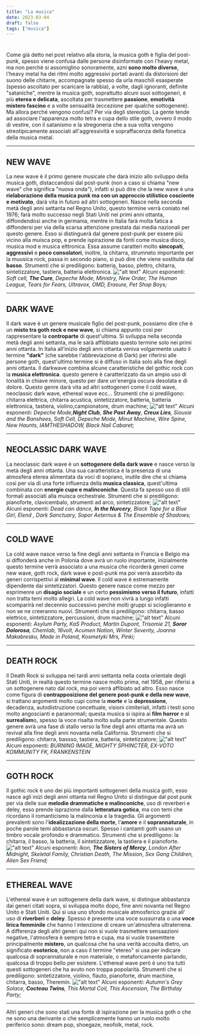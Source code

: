 ```yaml
---
title: "La musica"
date: 2023-03-04
draft: false
tags: ["musica"]
---
```


#

Come già detto nel post relativo alla storia, la musica goth è figlia del post-punk, spesso viene confusa dalle persone disinformate con l'heavy metal, ma non perchè si assomiglino sonoramente, azni **sono molto diverse**, l'heavy metal ha dei ritmi molto aggressivi portati avanti da distorsioni del suono delle chitarre, accompagnate spesso da urla maschili esasperate (spesso ascoltato per scaricare la rabbia), a volte, dagli ignoranti, definite "sataniche", mentre la musica goth, soprattutto alcuni suoi sottogeneri, è più **eterea e delicata**, ascoltata per trasmettere **passione**, **emotività mistero fascino** e a volte sensualità (eccezione per qualche sottogenere). Ma allora perché vengono confusi? Per via degli stereotipi. La gente tende ad associare l'apparenza molto tetra e cupa dello stile goth, ovvero il modo di vestire, con il satanismo e la stregoneria che a sua volta vengono streotipicamente associati all'aggressività e sopraffacenza della fonetica della musica metal.

----------
**NEW WAVE**
---------
La new wave è il primo genere musicale che darà inizio allo sviluppo della musica goth, distaccandosi dal post-punk (non a caso si chiama "new wave" che significa "nuova onda"), infatti si può dire che la new wave è una **rielaborazione della musica punk ma con un approccio stilistico cosciente e motivato**, darà vita in futuro ad altri sottogeneri. Nasce nella seconda metà degli anni settanta nel Regno Unito, questo termine verrà coniato nel 1976; farà molto successo negli Stati Uniti nei primi anni ottanta, diffondendosi anche in germania, mentre in Italia farà molta fatica a diffondersi per via della scarsa attenzione prestata dai media nazionali per questo genere. Esso si distinguerà dal genere post-punk per essere più vicino alla muisca pop, e prende ispirazione da fonti come musica disco, musica mod e musica elttronica. Essa assume caratteri molto **sincopati**, **aggressivi** e **poco consolatori**, inoltre, la chitarra, strumneto importante per la muusica rock, passa in secondo piano, si può dire che viene sostituita dal **basso**.
Strumenti che si prediligono: batteria, basso, plettro, chitarra, sintetizzatore, tastiera, batteria elettronica.
!["alt text"](thecure.jpeg)
Alcuni esponenti: *Soft cell, **The Cure**, Depeche Mode, Ministry, New Order, The Human League, Tears for Fears, Ultravox, OMD, Erasure, Pet Shop Boys;*

-------------
**DARK WAVE**
-----
Il dark wave è un genere musicale figlio del post-punk, possiamo dire che è un **misto tra goth rock e new wave**, si chiama appunto così per rappresentare la **controparte** di quest'ultima. Si sviluppa nella seconda metà degli anni settanta, ma le sarà affibbiato questo termine solo nei primi anni ottanta. In Italia all'inizio degli anni ottanta veniva volgarmente usato il termine **"dark"** (che sarebbe l'abbreviazione di Dark) per riferirsi alle persone goth, quest'ultimo termine si è diffuso in Italia solo alla fine degli anni ottanta. Il darkwave combina alcune caratteristiche del gothic rock con la **musica elettronica**. questo genere è caratterizzato da un ampio uso di tonalità in chiave minore, questo per dare un'energia oscura desolata e di dolore. Questo genre darà vita ad altri sottogeneri come il cold wave, neoclassic dark wave, ethereal wave ecc...
Strumenti che si prediligono: chitarra elettrica, chitarra acustica, sintetizzatore, batteria, batteria elettronica, tastiera, violino,campionatore, drum machine;
!["alt text"](darkwave.jpeg)
Alcuni esponenti: *Depeche Mode,**Night Club**, **She Past Away**, **Creux Lies**, Siouxie and the Banshees, Soft Cell, Depeche Mode, Minut Machine, Wire Spine, New Haunts, IAMTHESHADOW, Black Nail Cabaret;*

--------------
**NEOCLASSIC DARK WAVE**
----
La neoclassic dark wave è un **sottogenere della dark wave** e nasce verso la metà degli anni ottanta. Una sua caratteristica è la presenza di una atmosfera eterea alimentata da voci di soprano, inutile dire che si chiama così per via di una forte influenza della **musica classica**, quest'ultima combinata con **energie cupe e malinconiche**. Questa fa spesso uso di stili formali associati alla muisca orchestrale.
Strumenti che si prediligono: pianoforte, clavicembalo, strumenti ad arco, sintetizzatore;
!["alt text"](inthenurcery.jpeg)
Alcuni esponenti: *Dead can dance, **In the Nurcery**, Black Tape for a Blue Girl, Elend , Dark Sanctuary, Sopor Aeternus & The Ensemble of Shadows;*

-------------
**COLD WAVE**
-----
La cold wave nasce verso la fine degli anni settanta in Francia e Belgio ma si diffonderà anche in Polonia dove avrà un ruolo importante, inizialmente questo termine verrà associato a una musica che ricorderà generi come new wave, goth rock, dark wave e post-punk ma poi verrà assorbito da generi corrispettivi al **minimal wave**. Il cold wave è estremamente dipendente dai sintetizzatori. Questo genere nasce come mezzo per esprimenre un **disagio sociale** e un certo **pessimismo verso il futuro**, infatti non tratta temi molto allegri. La cold wave non vivrà a lungo infatti scomparirà nel decennio successivo perchè molti gruppi si scioglieranno e non se ne creeranno nuovi. Strumenti che si prediligono: chitarra, basso elettrico, sintetizzatore, percussioni, drum machine;
!["alt text"](sosordolorosa.jpeg) 
Alcuni esponenti: *Asylum Party, KaS Product, Martin Dupont, Trisomie 21, **Soror Dolorosa**, Chemlab, 16volt, Acumen Nation, Winter Severity, Joanna Makabresku, Made in Poland, Kosmetyki Mrs, Pinki;*

--------------
**DEATH ROCK**
------
Il Death Rock si sviluppa nei tardi anni settanta nella costa orientale degli Stati Uniti, in realtà questo termine nasce molto prima, nel 1958, per riferisi a un sottogenere nato dal rock, ma poi verrà affibiato ad altro. Esso nasce come figura di **contrapposizione del genere post-punk e della new wave**, si trattano argomenti molto cupi come la **morte** e la **depressione**, decadenza, autodistruzione concettuale, visioni cimiteriali, infatti i testi sono molto angoscianti e paranormali; questa musica si ispira ai **film horror** e al **surrealism**o, spesso la voce risalta molto sulla parte strumentale. Questo genere avrà una fase di stallo verso la fine degli anni ottanta ma avrà un revival alla fine degli anni novanta nella California.
Strumenti che si prediligono: chitarra, bassso, tastiera, batteria, sintetizzatore;
!["alt text"](deathrock.jpeg)
Alcuni esponenti: *BURNING IMAGE, MIGHTY SPHINCTER, EX-VOTO KOMMUNITY FK, FRANKENSTEIN*

------------
**GOTH ROCK**
-----
Il gothic rock è uno dei più importanti sottogeneri della musica goth, esso nasce agli inizi degli anni ottanta nel Regno Unito si distingue dal post punk per via delle sue **melodie drammatiche e malinconiche**, uso di reverberi e deley, esso prende isprazione dalla **letteratura gotica**, ma con temi che ricordano il romanticismo la malinconia e la tragedia.
Gli argomenti prevalenti sono l'**idealizzazione della morte**, l'**amore** e il **soprannaturale**, in poche parole temi abbastanza oscuri.
Spesso i cantamti goth usano un timbro vocale profondo e drammatico. Strumenti che si prediligono: la chitarra, il basso, la batteria, il sintetizzatore, la tastiera e il pianoforte.
!["alt text"](sistersofmercy.jpeg)
Alcuni esponenti: *Ikon, **The Sisters of Mercy**, London After Midnight, Skeletal Family, Christian Death, The Mission, Sex Gang Children, Alien Sex Friend;*

----------------
**ETHEREAL WAVE**
-----
L'ethereal wave è un sottogenere della dark wave, si distingue abbastanza dai generi citati sopra, si sviluppa molto dopo, fine anni novanta nel Regno Unito e Stati Uniti. Qui si usa uno sfondo musicale atmosferico grazie all' uso di **riverberi** e **deley**. Spesso è presente una voce sussurrata o una **voce lirica femminile** che hanno l intenzione di creare un'atmosfera ultraterrena. A differenza degli altri generi qui non si vuole trasmettere sensaazioni negative, l'atmosfera è sempre tetra e cupa, ma si vuole trasemttere principalmente **mistero**, un qualcosa che ha una verità accoulta dietro, un significato **esoterico**, non a caso il termine "etereo" si usa per indicare qualcosa di soprannaturale e non materiale, o metaforicamente parlando, qualcosa di troppo bello per esistere. L'ethereal wave però è uno tra tutti questi sottogeneri che ha avuto non troppa popolarità.
Strumenti che si prediligono: sintetizzatore, violino, flauto, pianoforte, drum machine, chitarra, basso, Theremin.
!["alt text"](etherealwave.jpeg)
Alcuni esponenti: *Autumn's Grey Solace, **Cocteau Twins**, This Mortal Coil, This Ascension, The Birthday Party;*


---------------

 

Altri generi che sono stati una fonte di ispirazione per la musica goth o che ne sono una derivante o che semplicemente hanno un ruolo molto periferico sono: dream pop, shoegaze, neofolk, metal, rock.
